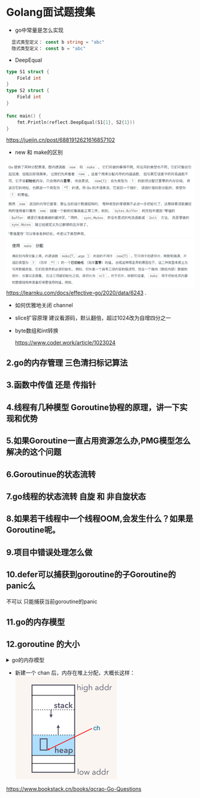 # Golang面试题搜集

- go中常量是怎么实现
  
```go
  显式类型定义： const b string = "abc"
  隐式类型定义： const b = "abc"
```

- DeepEqual 
```go
type S1 struct {
    Field int
}
type S2 struct {
    Field int
}

func main() {
    fmt.Println(reflect.DeepEqual(S1{1}, S2{1}))
}
```

https://juejin.cn/post/6881912621616857102
- new 和 make的区别
  
![img_1.png](img/img_1.png)
![img.png](img.png)
https://learnku.com/docs/effective-go/2020/data/6243
.
- 如何优雅地关闭 channel

- slice扩容原理
  建议看源码，默认翻倍，超过1024改为自增四分之一


- byte数组和int转换
  
  https://www.coder.work/article/1023024

## 2.go的内存管理 三色清扫标记算法

## 3.函数中传值 还是 传指针

## 4.线程有几种模型 Goroutine协程的原理，讲一下实现和优势

## 5.如果Goroutine一直占用资源怎么办,PMG模型怎么解决的这个问题

## 6.Goroutinue的状态流转

## 7.go线程的状态流转 自旋 和 非自旋状态

## 8.如果若干线程中一个线程OOM,会发生什么？如果是Goroutine呢。

## 9.项目中错误处理怎么做

## 10.defer可以捕获到goroutine的子Goroutine的panic么
不可以 只能捕获当前goroutine的panic
## 11.go的内存模型

## 12.goroutine 的大小

<details>

  <summary>go的内存模型</summary>

  https://golang.org/ref/mem 

  https://chai2010.cn/advanced-go-programming-book/ch1-basic/ch1-05-mem.html

https://chai2010.cn/advanced-go-programming-book/ch1-basic/ch1-05-mem.html

</details>



- 新建一个 chan 后，内存在堆上分配，大概长这样：
![img_1.png](img_1.png)

https://www.bookstack.cn/books/qcrao-Go-Questions
